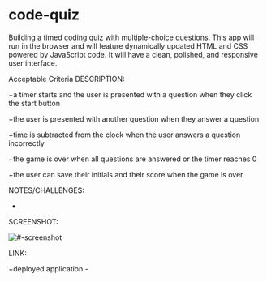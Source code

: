 # code-quiz
Building a timed coding quiz with multiple-choice questions. This app will run in the browser and will feature dynamically updated HTML and CSS powered by JavaScript code. It will have a clean, polished, and responsive user interface. 


Acceptable Criteria DESCRIPTION:

+a timer starts and the user is presented with a question when they click the start button

+the user is presented with another question when they answer a question

+time is subtracted from the clock when the user answers a question incorrectly

+the game is over when all questions are answered or the timer reaches 0

+the user can save their initials and their score when the game is over


NOTES/CHALLENGES:

+


SCREENSHOT:

![#-screenshot](./Assets/#.jpg)


LINK:

+deployed application - 